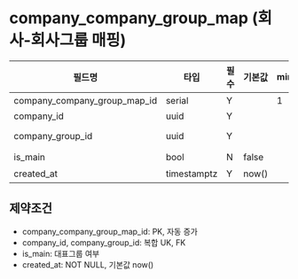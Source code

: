 # company_company_group_map (회사-회사그룹 매핑)

| 필드명                       | 타입        | 필수 | 기본값 | min | max | 설명                                   |
| ---------------------------- | ----------- | ---- | ------ | --- | --- | -------------------------------------- |
| company_company_group_map_id | serial      | Y    |        | 1   |     | PK, 자동 증가                          |
| company_id                   | uuid        | Y    |        |     |     | [[company.company_id]], FK             |
| company_group_id             | uuid        | Y    |        |     |     | [[company_group.company_group_id]], FK |
| is_main                      | bool        | N    | false  |     |     | 대표그룹 여부                          |
| created_at                   | timestamptz | Y    | now()  |     |     | 생성일시                               |

## 제약조건

- company_company_group_map_id: PK, 자동 증가
- company_id, company_group_id: 복합 UK, FK
- is_main: 대표그룹 여부
- created_at: NOT NULL, 기본값 now()
